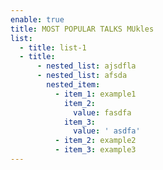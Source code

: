 ```yaml
---
enable: true
title: MOST POPULAR TALKS MUkles
list:
  - title: list-1
  - title:
      - nested_list: ajsdfla
      - nested_list: afsda
        nested_item:
          - item_1: example1
            item_2:
              value: fasdfa
            item_3:
              value: ' asdfa'
          - item_2: example2
          - item_3: example3
---
```

